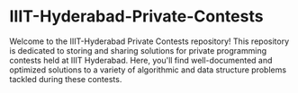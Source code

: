 # IIIT-Hyderabad-Private-Contests
Welcome to the IIIT-Hyderabad Private Contests repository! This repository is dedicated to storing and sharing solutions for private programming contests held at IIIT Hyderabad. Here, you'll find well-documented and optimized solutions to a variety of algorithmic and data structure problems tackled during these contests.
